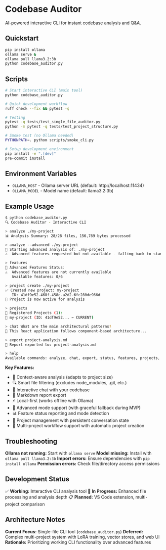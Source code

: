# Codebase Auditor

AI-powered interactive CLI for instant codebase analysis and Q&A.

## Quickstart

```bash
pip install ollama
ollama serve &
ollama pull llama3.2:3b
python codebase_auditor.py
```

## Scripts

```bash
# Start interactive CLI (main tool)
python codebase_auditor.py

# Quick development workflow
ruff check --fix && pytest -q

# Testing
pytest -q tests/test_single_file_auditor.py
python -m pytest -q tests/test_project_structure.py

# Smoke test (no Ollama needed)
PYTHONPATH=. python scripts/smoke_cli.py

# Setup development environment
pip install -e ".[dev]"
pre-commit install
```

## Environment Variables

- `OLLAMA_HOST` - Ollama server URL (default: http://localhost:11434)
- `OLLAMA_MODEL` - Model name (default: llama3.2:3b)

## Example Usage

```bash
$ python codebase_auditor.py
🔍 Codebase Auditor - Interactive CLI

> analyze ./my-project
📊 Analysis Summary: 28/28 files, 156,789 bytes processed

> analyze --advanced ./my-project
🚀 Starting advanced analysis of: ./my-project
⚠️  Advanced features requested but not available - falling back to standard analysis

> features
🔧 Advanced Features Status:
⚠️  Advanced features are not currently available
   Available features: 0/6

> project create ./my-project
✅ Created new project: my-project
   ID: 41df9e52-468f-458c-a2d2-6fc280dc966d
🔄 Project is now active for analysis

> projects
📂 Registered Projects (1):
📝 my-project (ID: 41df9e52... ← CURRENT)

> chat What are the main architectural patterns?
💭 This React application follows component-based architecture...

> export project-analysis.md
📄 Report exported to: project-analysis.md

> help
Available commands: analyze, chat, export, status, features, projects, project create/info/switch/cleanup/health, help, quit
```

**Key Features:**
- 🎯 Context-aware analysis (adapts to project size)
- 🔍 Smart file filtering (excludes node_modules, .git, etc.)
- 💬 Interactive chat with your codebase
- 📄 Markdown report export
- ⚡ Local-first (works offline with Ollama)
- 🚀 Advanced mode support (with graceful fallback during MVP)
- 📊 Feature status reporting and mode detection
- 📂 Project management with persistent conversation state
- 🔄 Multi-project workflow support with automatic project creation

## Troubleshooting

**Ollama not running:** Start with `ollama serve`
**Model missing:** Install with `ollama pull llama3.2:3b`
**Import errors:** Ensure dependencies with `pip install ollama`
**Permission errors:** Check file/directory access permissions

## Development Status

✅ **Working:** Interactive CLI analysis tool
🚧 **In Progress:** Enhanced file processing and analysis depth
📋 **Planned:** VS Code extension, multi-project comparison

## Architecture Notes

**Current Focus:** Single-file CLI tool (`codebase_auditor.py`)
**Deferred:** Complex multi-project system with LoRA training, vector stores, and web UI
**Rationale:** Prioritizing working CLI functionality over advanced features
